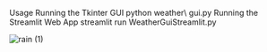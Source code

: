 Usage
Running the Tkinter GUI
python weather\ gui.py
Running the Streamlit Web App
streamlit run WeatherGuiStreamlit.py

![rain (1)](https://github.com/user-attachments/assets/847de26b-9e74-4f3a-a302-f0a4bf6a2c62)
